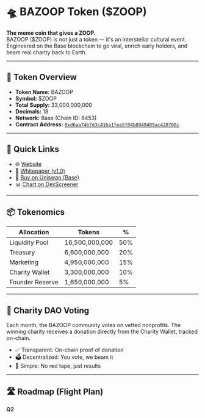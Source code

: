 # 🛸 BAZOOP Token ($ZOOP)

**The meme coin that gives a ZOOP.**  
BAZOOP ($ZOOP) is not just a token — it's an interstellar cultural event. Engineered on the Base blockchain to go viral, enrich early holders, and beam real charity back to Earth.

---

## 🔹 Token Overview

- **Token Name:** BAZOOP
- **Symbol:** $ZOOP
- **Total Supply:** 33,000,000,000
- **Decimals:** 18
- **Network:** Base (Chain ID: 8453)
- **Contract Address:** [`0xd6aa74b7d3c416a1fea5f84b8949409ac428708c`](https://basescan.org/address/0xd6aa74b7d3c416a1fea5f84b8949409ac428708c)

---

## 🔗 Quick Links

- 🌐 [Website](https://aletheialabs.github.io/bazoop-token/)
- 📘 [Whitepaper (v1.0)](https://aletheialabs.github.io/bazoop-token/whitepaper.pdf)
- 🛒 [Buy on Uniswap (Base)](https://app.uniswap.org/#/swap?outputCurrency=0xD6Aa74b7d3C416A1Fea5F84b8949409aC428708C&chain=base)
- 📊 [Chart on DexScreener](https://dexscreener.com/base/0xd6aa74b7d3c416a1fea5f84b8949409ac428708c)

---

## 📦 Tokenomics

| Allocation         | Tokens             | %     |
|--------------------|--------------------|-------|
| Liquidity Pool     | 16,500,000,000     | 50%   |
| Treasury           | 6,600,000,000      | 20%   |
| Marketing          | 4,950,000,000      | 15%   |
| Charity Wallet     | 3,300,000,000      | 10%   |
| Founder Reserve    | 1,650,000,000      | 5%    |

---

## 🧠 Charity DAO Voting

Each month, the BAZOOP community votes on vetted nonprofits. The winning charity receives a donation directly from the Charity Wallet, tracked on-chain.

- ✅ Transparent: On-chain proof of donation
- 🗳️ Decentralized: You vote, we beam it
- 🚀 Simple: No red tape, just results

---

## 🛣️ Roadmap (Flight Plan)

**Q2**
